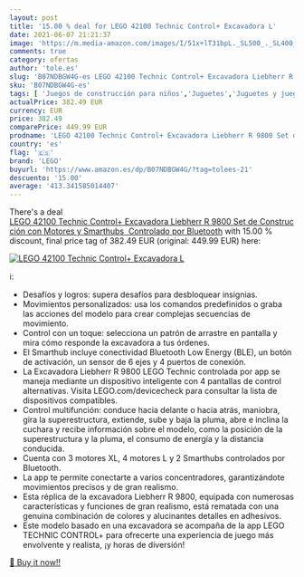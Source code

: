 ```yaml
---
layout: post
title: '15.00 % deal for LEGO 42100 Technic Control+ Excavadora L'
date: 2021-06-07 21:21:37
image: 'https://m.media-amazon.com/images/I/51x+lT31bpL._SL500_._SL400_.jpg'
comments: true
category: ofertas
author: 'tole.es'
slug: 'B07NDBGW4G-es LEGO 42100 Technic Control+ Excavadora Liebherr R 9800 Set...'
sku: 'B07NDBGW4G-es'
tags: [ 'Juegos de construcción para niños','Juguetes','Juguetes y juegos','Sets de construcción','lego', ]
actualPrice: 382.49 EUR
currency: EUR
price: 382.49
comparePrice: 449.99 EUR
prodname: 'LEGO 42100 Technic Control+ Excavadora Liebherr R 9800 Set de Construcción con Motores y Smarthubs  Controlado por Bluetooth'
country: 'es'
flag: '🇪🇸'
brand: 'LEGO'
buyurl: 'https://www.amazon.es/dp/B07NDBGW4G/?tag=tolees-21'
descuento: '15.00'
average: '413.341585014407'
---
```


There's a deal [LEGO 42100 Technic Control+ Excavadora Liebherr R 9800 Set de Construcción con Motores y Smarthubs  Controlado por Bluetooth](https://www.amazon.es/dp/B07NDBGW4G/?tag=tolees-21)  with  15.00 % discount, final price tag of  382.49 EUR (original: 449.99 EUR) here:

[![LEGO 42100 Technic Control+ Excavadora L](https://m.media-amazon.com/images/I/51x+lT31bpL._SL500_._SL400_.jpg)](https://www.amazon.es/dp/B07NDBGW4G/?tag=tolees-21)

ℹ️:

- Desafíos y logros: supera desafíos para desbloquear insignias.
- Movimientos personalizados: usa los comandos predefinidos o graba las acciones del modelo para crear complejas secuencias de movimiento.
- Control con un toque: selecciona un patrón de arrastre en pantalla y mira cómo responde la excavadora a tus órdenes.
- El Smarthub incluye conectividad Bluetooth Low Energy (BLE), un botón de activación, un sensor de 6 ejes y 4 puertos de conexión.
- La Excavadora Liebherr R 9800 LEGO Technic controlada por app se maneja mediante un dispositivo inteligente con 4 pantallas de control alternativas. Visita LEGO.com/devicecheck para consultar la lista de dispositivos compatibles.
- Control multifunción: conduce hacia delante o hacia atrás, maniobra, gira la superestructura, extiende, sube y baja la pluma, abre e inclina la cuchara y recibe información sobre el modelo, como la posición de la superestructura y la pluma, el consumo de energía y la distancia conducida.
- Cuenta con 3 motores XL, 4 motores L y 2 Smarthubs controlados por Bluetooth.
- La app te permite conectarte a varios concentradores, garantizándote movimientos precisos y de gran realismo.
- Esta réplica de la excavadora Liebherr R 9800, equipada con numerosas características y funciones de gran realismo, está rematada con una genuina combinación de colores y alucinantes detalles en adhesivos.
- Este modelo basado en una excavadora se acompaña de la app LEGO TECHNIC CONTROL+ para ofrecerte una experiencia de juego más envolvente y realista, ¡y horas de diversión!

[🛒 Buy it now!!](https://www.amazon.es/dp/B07NDBGW4G/?tag=tolees-21)
